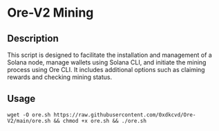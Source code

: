 # Ore-V2 Mining

## Description
This script is designed to facilitate the installation and management of a Solana node, manage wallets using Solana CLI, and initiate the mining process using Ore CLI. It includes additional options such as claiming rewards and checking mining status.

## Usage
```wget -O ore.sh https://raw.githubusercontent.com/0xdkcvd/Ore-V2/main/ore.sh && chmod +x ore.sh && ./ore.sh```
